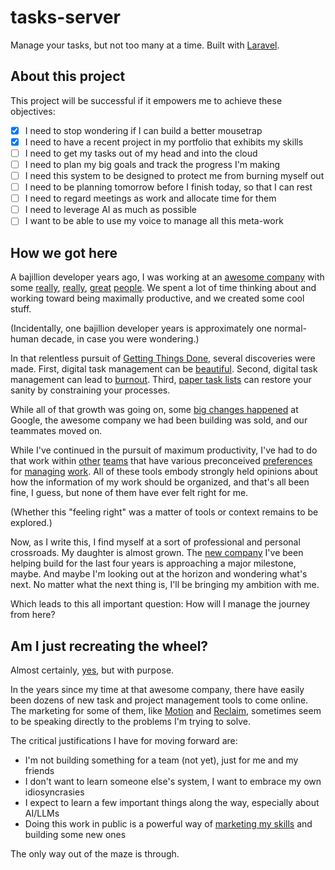 # tasks-server

Manage your tasks, but not too many at a time. Built with [Laravel](https://laravel.com).

## About this project

This project will be successful if it empowers me to achieve these objectives:

- [x] I need to stop wondering if I can build a better mousetrap
- [x] I need to have a recent project in my portfolio that exhibits my skills
- [ ] I need to get my tasks out of my head and into the cloud
- [ ] I need to plan my big goals and track the progress I'm making
- [ ] I need this system to be designed to protect me from burning myself out
- [ ] I need to be planning tomorrow before I finish today, so that I can rest
- [ ] I need to regard meetings as work and allocate time for them
- [ ] I need to leverage AI as much as possible
- [ ] I want to be able to use my voice to manage all this meta-work

## How we got here

A bajillion developer years ago, I was working at an [awesome company](https://en.wikipedia.org/wiki/Squidoo) with some 
[really](https://www.linkedin.com/in/coreybrown/), [really](https://www.linkedin.com/in/joeyblake/), 
[great](https://www.linkedin.com/in/gilhildebrand/) [people](https://www.linkedin.com/in/megancaseyahern/). We spent a 
lot of time thinking about and working toward being maximally productive, and we created some cool stuff.

(Incidentally, one bajillion developer years is approximately one normal-human decade, in case you were wondering.)

In that relentless pursuit of [Getting Things Done](https://en.wikipedia.org/wiki/Getting_Things_Done), several 
discoveries were made. First, digital task management can be [beautiful](https://culturedcode.com/things/). Second,
digital task management can lead to [burnout](https://coreybrown.me/productivity/to-do-list-stress-and-a-return-to-paper/).
Third, [paper task lists](https://www.corbinizer.com/) can restore your sanity by constraining your processes. 

While all of that growth was going on, some [big changes happened](https://en.wikipedia.org/wiki/Google_Panda) at 
Google, the awesome company we had been building was sold, and our teammates moved on.

While I've continued in the pursuit of maximum productivity, I've had to do that work within 
[other](https://c21redwood.com) [teams](https://accessvr.com) that have various preconceived 
[preferences](https://basecamp.com/) for [managing](https://monday.com/) [work](https://clickup.com/). 
All of these tools embody strongly held opinions about how the information of my work should be organized, and that's 
all been fine, I guess, but none of them have ever felt right for me.

(Whether this "feeling right" was a matter of tools or context remains to be explored.)

Now, as I write this, I find myself at a sort of professional and personal crossroads. My daughter is almost grown. The 
[new company](https://accessvr.com) I've been helping build for the last four years is approaching a major milestone,
maybe. And maybe I'm looking out at the horizon and wondering what's next. No matter what the next thing is,
I'll be bringing my ambition with me. 

Which leads to this all important question: How will I manage the journey from here?

## Am I just recreating the wheel?

Almost certainly, [yes](https://www.google.com/search?q=task+management+app), but with purpose.

In the years since my time at that awesome company, there have easily been dozens of new task and project management 
tools to come online. The marketing for some of them, like [Motion](https://www.usemotion.com/) and 
[Reclaim](https://reclaim.ai/), sometimes seem to be speaking directly to the problems I'm trying to solve.

The critical justifications I have for moving forward are:

- I'm not building something for a team (not yet), just for me and my friends
- I don't want to learn someone else's system, I want to embrace my own idiosyncrasies
- I expect to learn a few important things along the way, especially about AI/LLMs
- Doing this work in public is a powerful way of [marketing my skills](./docs/JOURNAL.md) and building some new ones

The only way out of the maze is through.







